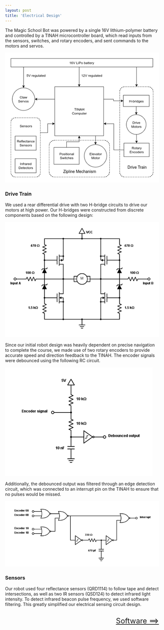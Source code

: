 ```yaml
---
layout: post
title: 'Electrical Design'
---
```


The Magic School Bot was powered by a single 16V lithium-polymer battery and controlled by a TINAH microcontroller board, which read inputs from the sensors, switches, and rotary encoders, and sent commands to the motors and servos.

![Block diagram of Magic School Bot electrical design](/assets/img/electrical-block-diagram.png)

### Drive Train

We used a rear differential drive with two H-bridge circuits to drive our motors at high power. Our H-bridges were constructed from discrete components based on the following design:

![H-bridge circuit diagram](/assets/img/electrical-hbridge.png)

Since our initial robot design was heavily dependent on precise navigation to complete the course, we made use of two rotary encoders to provide accurate speed and direction feedback to the TINAH. The encoder signals were debounced using the following RC circuit.

![Rotary encoder debounce circuit](/assets/img/electrical-encoder-debounce.png)

Additionally, the debounced output was filtered through an edge detection circuit, which was connected to an interrupt pin on the TINAH to ensure that no pulses would be missed.

![Rotary encoder debounce circuit](/assets/img/electrical-encoder-edge.png)

### Sensors

Our robot used four reflectance sensors (QRD1114) to follow tape and detect intersections, as well as two IR sensors (QSD124) to detect infrared light intensity. To detect infrared beacon pulse frequency, we used software filtering. This greatly simplified our electrical sensing circuit design.

<br>
<div style="text-align: right"><font size="+2"> <a href="https://walkervilleelementary.github.io/software.html">Software ==></a> </font></div>
